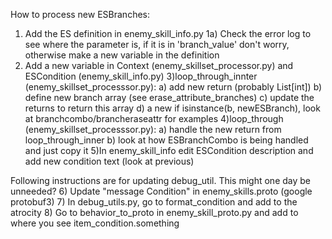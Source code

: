 How to process new ESBranches:

1) Add the ES definition in enemy_skill_info.py
    1a) Check the error log to see where the parameter is, if it is in 'branch_value' don't worry, otherwise make a new variable in the definition
2) Add a new variable in Context (enemy_skillset_processor.py) and ESCondition (enemy_skill_info.py)
3)loop_through_innter (enemy_skillset_processsor.py):
    a) add new return (probably List[int])
    b) define new branch array (see erase_attribute_branches)
    c) update the returns to return this array
    d) a new if isinstance(b, newESBranch), look at branchcombo/brancheraseattr for examples
4)loop_through (enemy_skillset_processsor.py):
    a) handle the new return from loop_through_inner
    b) look at how ESBranchCombo is being handled and just copy it
5)In enemy_skill_info edit ESCondition description and add new condition text (look at previous)

Following instructions are for updating debug_util. This might one day be unneeded?
6) Update "message Condition" in enemy_skills.proto (google protobuf3)
7) In debug_utils.py, go to format_condition and add to the atrocity
8) Go to behavior_to_proto in enemy_skill_proto.py and add to where you see item_condition.something
